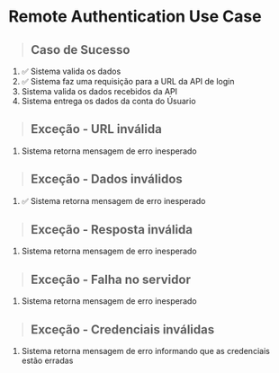 # Remote Authentication  Use Case

> ## Caso de Sucesso 

1. ✅ Sistema valida os dados 
2. ✅ Sistema faz uma requisição para a URL da API de login
3. Sistema valida os dados recebidos da API
4. Sistema entrega os dados da conta do Úsuario 

> ## Exceção - URL inválida

1. Sistema retorna mensagem de erro inesperado

> ## Exceção - Dados inválidos

1. ✅ Sistema retorna mensagem de erro inesperado

> ## Exceção - Resposta inválida

1. Sistema retorna mensagem de erro inesperado

> ## Exceção - Falha no servidor 

1. Sistema retorna mensagem de erro inesperado

> ## Exceção - Credenciais inválidas

1. Sistema retorna mensagem de erro informando que as credenciais estão erradas 



